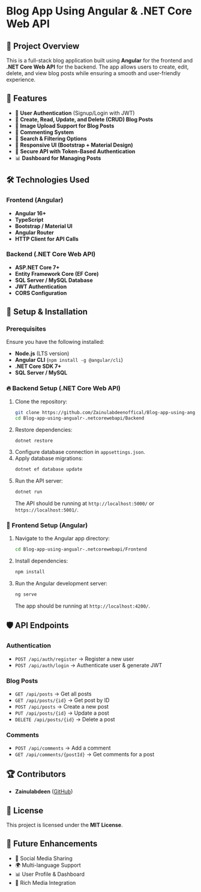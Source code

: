 # Blog App Using Angular & .NET Core Web API  

## 📌 Project Overview  
This is a full-stack blog application built using **Angular** for the frontend and **.NET Core Web API** for the backend. The app allows users to create, edit, delete, and view blog posts while ensuring a smooth and user-friendly experience.  

## 🚀 Features  
- 📝 **User Authentication** (Signup/Login with JWT)  
- 📰 **Create, Read, Update, and Delete (CRUD) Blog Posts**  
- 📂 **Image Upload Support for Blog Posts**  
- 📢 **Commenting System**  
- 🔎 **Search & Filtering Options**  
- 🎨 **Responsive UI (Bootstrap + Material Design)**  
- 🔐 **Secure API with Token-Based Authentication**  
- 📊 **Dashboard for Managing Posts**  

## 🛠️ Technologies Used  
### Frontend (Angular)  
- **Angular 16+**  
- **TypeScript**  
- **Bootstrap / Material UI**  
- **Angular Router**  
- **HTTP Client for API Calls**  

### Backend (.NET Core Web API)  
- **ASP.NET Core 7+**  
- **Entity Framework Core (EF Core)**  
- **SQL Server / MySQL Database**  
- **JWT Authentication**  
- **CORS Configuration**  

## 🎯 Setup & Installation  

### Prerequisites  
Ensure you have the following installed:  
- **Node.js** (LTS version)  
- **Angular CLI** (`npm install -g @angular/cli`)  
- **.NET Core SDK 7+**  
- **SQL Server / MySQL**  

### 🔥 Backend Setup (.NET Core Web API)  
1. Clone the repository:  
   ```bash
   git clone https://github.com/Zainulabdeenoffical/Blog-app-using-angualr-.netcorewebapi.git
   cd Blog-app-using-angualr-.netcorewebapi/Backend
   ```
2. Restore dependencies:  
   ```bash
   dotnet restore
   ```
3. Configure database connection in `appsettings.json`.  
4. Apply database migrations:  
   ```bash
   dotnet ef database update
   ```
5. Run the API server:  
   ```bash
   dotnet run
   ```
   The API should be running at `http://localhost:5000/` or `https://localhost:5001/`.  

### 🎨 Frontend Setup (Angular)  
1. Navigate to the Angular app directory:  
   ```bash
   cd Blog-app-using-angualr-.netcorewebapi/Frontend
   ```
2. Install dependencies:  
   ```bash
   npm install
   ```
3. Run the Angular development server:  
   ```bash
   ng serve
   ```
   The app should be running at `http://localhost:4200/`.  

## 🛡️ API Endpoints  

### Authentication  
- `POST /api/auth/register` → Register a new user  
- `POST /api/auth/login` → Authenticate user & generate JWT  

### Blog Posts  
- `GET /api/posts` → Get all posts  
- `GET /api/posts/{id}` → Get post by ID  
- `POST /api/posts` → Create a new post  
- `PUT /api/posts/{id}` → Update a post  
- `DELETE /api/posts/{id}` → Delete a post  

### Comments  
- `POST /api/comments` → Add a comment  
- `GET /api/comments/{postId}` → Get comments for a post  

## 🏆 Contributors  
- **Zainulabdeen** ([GitHub](https://github.com/Zainulabdeenoffical))  

## 📜 License  
This project is licensed under the **MIT License**.  

## 🎯 Future Enhancements  
- 📢 Social Media Sharing  
- 🌍 Multi-language Support  
- 📊 User Profile & Dashboard  
- 📸 Rich Media Integration  



